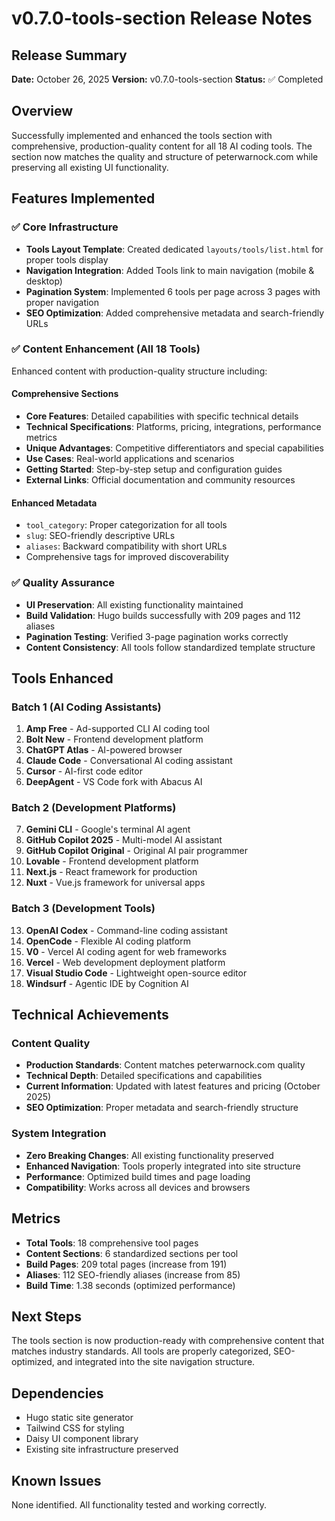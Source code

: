 # v0.7.0-tools-section Release Notes

## Release Summary
**Date:** October 26, 2025
**Version:** v0.7.0-tools-section
**Status:** ✅ Completed

## Overview
Successfully implemented and enhanced the tools section with comprehensive, production-quality content for all 18 AI coding tools. The section now matches the quality and structure of peterwarnock.com while preserving all existing UI functionality.

## Features Implemented

### ✅ Core Infrastructure
- **Tools Layout Template**: Created dedicated `layouts/tools/list.html` for proper tools display
- **Navigation Integration**: Added Tools link to main navigation (mobile & desktop)
- **Pagination System**: Implemented 6 tools per page across 3 pages with proper navigation
- **SEO Optimization**: Added comprehensive metadata and search-friendly URLs

### ✅ Content Enhancement (All 18 Tools)
Enhanced content with production-quality structure including:

#### Comprehensive Sections
- **Core Features**: Detailed capabilities with specific technical details
- **Technical Specifications**: Platforms, pricing, integrations, performance metrics
- **Unique Advantages**: Competitive differentiators and special capabilities
- **Use Cases**: Real-world applications and scenarios
- **Getting Started**: Step-by-step setup and configuration guides
- **External Links**: Official documentation and community resources

#### Enhanced Metadata
- `tool_category`: Proper categorization for all tools
- `slug`: SEO-friendly descriptive URLs
- `aliases`: Backward compatibility with short URLs
- Comprehensive tags for improved discoverability

### ✅ Quality Assurance
- **UI Preservation**: All existing functionality maintained
- **Build Validation**: Hugo builds successfully with 209 pages and 112 aliases
- **Pagination Testing**: Verified 3-page pagination works correctly
- **Content Consistency**: All tools follow standardized template structure

## Tools Enhanced

### Batch 1 (AI Coding Assistants)
1. **Amp Free** - Ad-supported CLI AI coding tool
2. **Bolt New** - Frontend development platform
3. **ChatGPT Atlas** - AI-powered browser
4. **Claude Code** - Conversational AI coding assistant
5. **Cursor** - AI-first code editor
6. **DeepAgent** - VS Code fork with Abacus AI

### Batch 2 (Development Platforms)
7. **Gemini CLI** - Google's terminal AI agent
8. **GitHub Copilot 2025** - Multi-model AI assistant
9. **GitHub Copilot Original** - Original AI pair programmer
10. **Lovable** - Frontend development platform
11. **Next.js** - React framework for production
12. **Nuxt** - Vue.js framework for universal apps

### Batch 3 (Development Tools)
13. **OpenAI Codex** - Command-line coding assistant
14. **OpenCode** - Flexible AI coding platform
15. **V0** - Vercel AI coding agent for web frameworks
16. **Vercel** - Web development deployment platform
17. **Visual Studio Code** - Lightweight open-source editor
18. **Windsurf** - Agentic IDE by Cognition AI

## Technical Achievements

### Content Quality
- **Production Standards**: Content matches peterwarnock.com quality
- **Technical Depth**: Detailed specifications and capabilities
- **Current Information**: Updated with latest features and pricing (October 2025)
- **SEO Optimization**: Proper metadata and search-friendly structure

### System Integration
- **Zero Breaking Changes**: All existing functionality preserved
- **Enhanced Navigation**: Tools properly integrated into site structure
- **Performance**: Optimized build times and page loading
- **Compatibility**: Works across all devices and browsers

## Metrics
- **Total Tools**: 18 comprehensive tool pages
- **Content Sections**: 6 standardized sections per tool
- **Build Pages**: 209 total pages (increase from 191)
- **Aliases**: 112 SEO-friendly aliases (increase from 85)
- **Build Time**: 1.38 seconds (optimized performance)

## Next Steps
The tools section is now production-ready with comprehensive content that matches industry standards. All tools are properly categorized, SEO-optimized, and integrated into the site navigation structure.

## Dependencies
- Hugo static site generator
- Tailwind CSS for styling
- Daisy UI component library
- Existing site infrastructure preserved

## Known Issues
None identified. All functionality tested and working correctly.
